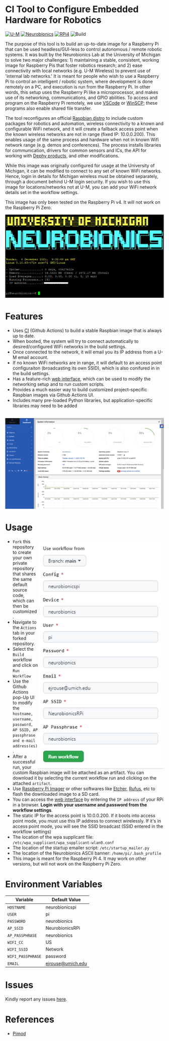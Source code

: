 # CI Tool to Configure Embedded Hardware for Robotics
[![U-M](https://img.shields.io/badge/-University%20of%20Michigan-ffcb05)](https://umich.edu/)
[![Neurobionics](https://img.shields.io/badge/-Neurobionics-00274c)](https://neurobionics.robotics.umich.edu/)
[![RPi4](https://img.shields.io/badge/Tested%20on-Raspberry%20Pi%204B-c51a4a)](https://www.raspberrypi.com/products/raspberry-pi-4-model-b/)
![Build](https://github.com/neurobionics/neurobionicspi/workflows/Build/badge.svg)

The purpose of this tool is to build an up-to-date image for a Raspberry Pi that can be used headless/GUI-less to control autonomous / remote robotic systems. It was built by the Neurobionics Lab at the University of Michigan to solve two major challenges: 1) maintaining a stable, consistent, working image for Raspberry Pis that foster robotics research; and 2) ease connectivity with local networks (e.g. U-M Wireless) to prevent use of 'internal lab networks.'  It is meant for people who wish to use a Raspberry Pi to control an intelligent / robotic system, where development is done remotely on a PC, and execution is run from the Raspberry Pi. In other words, this setup uses the Raspberry Pi like a microprocessor, and makes use of its networking, communications, and GPIO abilities. To access and program on the Raspberry Pi remotely, we use  [VSCode](https://code.visualstudio.com/download) or [WinSCP](https://winscp.net/eng/download.php); these programs also enable shared file transfer. 

The tool reconfigures an official [Raspbian distro](https://www.raspberrypi.com/software/operating-systems/) to include custom packages for robotics and automation, wireless connectivity to a known and configurable WiFi network, and it will create a fallback access point when the known wireless networks are not in range (fixed IP: 10.0.0.200). This enables usage of the same process and hardware when not in known Wifi network range (e.g. demos and conferences). The process installs libraries for communication, drivers for common sensors and ICs, the API for working with [Dephy products](dephy.com/faster/), and other modifications. 

While this image was originally configured for usage at the University of Michigan, it can be modified to connect to any set of known WiFi networks.  Hence, login in details for Michigan wireless must be obtained separately, through a document behind U-M login security. If you wish to use this image for locations/networks not at U-M, you can add your WiFi network details set in the workflow settings. 

This image has only been tested on the Raspberry Pi v4.  It will not work on the Raspberry Pi Zero.

<img src="https://github.com/neurobionics/neurobionicspi/blob/main/assets/neurobionicspi.PNG" width="1024">

# Features
* Uses [CI](https://docs.github.com/en/actions/automating-builds-and-tests/about-continuous-integration) (Github Actions) to build a stable Raspbian image that is always up to date.
* When booted, the system will try to connect automatically to desired/configured WiFi networks in the build settings.
* Once connected to the network, it will email you its IP address from a U-M email account.
* If no known WiFi networks are in range, it will default to an access point configuraiton (broadcasting its own SSID), which is also conifured in in the build settings.
* Has a feature-rich [web interface](https://doxfer.webmin.com/Webmin/Introduction), which can be used to modify the networking setup and to run custom scripts.
* Provides a much easier way to build customized project-specific Raspbian images via Github Actions UI.
* Includes many pre-loaded Python libraries, but application-specific libraries may need to be added

\
<img src="https://github.com/neurobionics/neurobionicspi/blob/main/assets/interface.png">

# Usage
<img align="right" src="https://github.com/neurobionics/neurobionicspi/blob/main/assets/UI.PNG" width="400">

* `Fork` this repository to create your own private repository that shares the same default source code, which can then be customized.
* Navigate to the `Actions` tab in your forked repository.
* Select the `Build` workflow and click on `Run Workflow`
* Use the Github Actions pop-Up UI to modify the `hostname, username, password, AP SSID, AP passphrase and e-mail address(es)`.
* After a successful run, your custom Raspbian image will be attached as an artifact. You can download it by selecting the current workflow run and clicking on the attached `artifact`.
* Use [Raspberry Pi Imager](https://www.raspberrypi.com/software/) or other softwares like [Etcher](https://www.balena.io/etcher/), [Rufus](https://rufus.ie/en/), etc to flash the downloaded image to a SD card.
* You can access the [web interface](https://doxfer.webmin.com/Webmin/Introduction) by entering the `IP address` of your RPi in a browser. **Login with your username and password from the workflow settings**.
* The static IP for the access point is 10.0.0.200.  If it boots into access point mode, you must use this IP address to connect wirelessly.  If it's in access point mode, you will see the SSID broadcast (SSID entered in the workflow settings)
* The location of the wpa supplicant file: `/etc/wpa_supplicant/wpa_supplicant-wlan0.conf`
* The location of the startup emailer script: `/etc/startup_mailer.py`
* The location of the Neurobionics ASCII banner: `/home/pi/.bash_profile`
* This image is meant for the Raspberry Pi 4.  It may work on other versions, but will not work on the Raspberry Pi Zero.

# Environment Variables

| Variable | Default Value |
| -------- | ------------- |
| `HOSTNAME` | neurobionicspi |
| `USER` | pi |
| `PASSWORD` | neurobionics |
| `AP_SSID` | NeurobionicsRPi |
| `AP_PASSPHRASE` | neurobionics |
| `WIFI_CC` | US |
| `WIFI_SSID` | Network |
| `WIFI_PASSPHRASE` | password |
| `EMAIL` | ejrouse@umich.edu | 

# Issues
Kindly report any issues [here](https://github.com/neurobionics/neurobionicspi/issues).

# References
* [Pimod](https://github.com/marketplace/actions/run-pimod)
